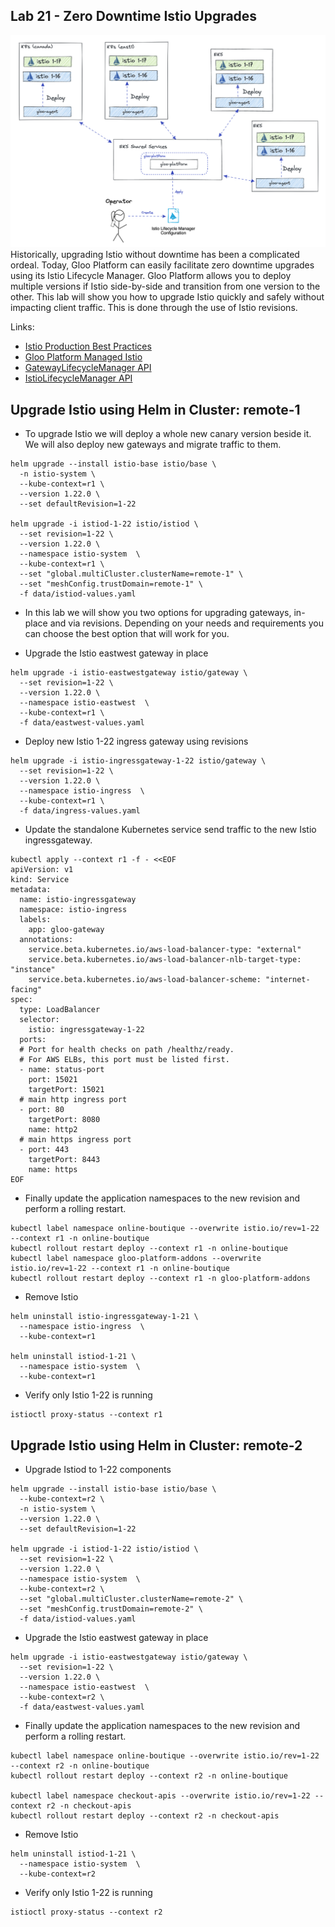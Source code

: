 ## Lab 21 - Zero Downtime Istio Upgrades <a name="lab-21---zero-downtime-istio-upgrades-"></a>


![Upgrade Istio](images/upgrade-istio.png)
Historically, upgrading Istio without downtime has been a complicated ordeal. Today, Gloo Platform can easily facilitate zero downtime upgrades using its Istio Lifecycle Manager. Gloo Platform allows you to deploy multiple versions if Istio side-by-side and transition from one version to the other. 
This lab will show you how to upgrade Istio quickly and safely without impacting client traffic. This is done through the use of Istio revisions. 

Links:
- [Istio Production Best Practices](https://docs.solo.io/gloo-mesh-enterprise/latest/setup/prod/manual/namespaces/)
- [Gloo Platform Managed Istio](https://docs.solo.io/gloo-mesh-enterprise/latest/setup/installation/istio/gm_managed_istio/)
- [GatewayLifecycleManager API](https://docs.solo.io/gloo-mesh-enterprise/latest/reference/api/gateway_lifecycle_manager/)
- [IstioLifecycleManager API](https://docs.solo.io/gloo-mesh-enterprise/latest/reference/api/istio_lifecycle_manager/)
## Upgrade Istio using Helm in Cluster: remote-1

* To upgrade Istio we will deploy a whole new canary version beside it. We will also deploy new gateways and migrate traffic to them.

```shell
helm upgrade --install istio-base istio/base \
  -n istio-system \
  --kube-context=r1 \
  --version 1.22.0 \
  --set defaultRevision=1-22

helm upgrade -i istiod-1-22 istio/istiod \
  --set revision=1-22 \
  --version 1.22.0 \
  --namespace istio-system  \
  --kube-context=r1 \
  --set "global.multiCluster.clusterName=remote-1" \
  --set "meshConfig.trustDomain=remote-1" \
  -f data/istiod-values.yaml
```

* In this lab we will show you two options for upgrading gateways, in-place and via revisions. Depending on your needs and requirements you can choose the best option that will work for you.

* Upgrade the Istio eastwest gateway in place
```shell
helm upgrade -i istio-eastwestgateway istio/gateway \
  --set revision=1-22 \
  --version 1.22.0 \
  --namespace istio-eastwest  \
  --kube-context=r1 \
  -f data/eastwest-values.yaml
```

* Deploy new Istio 1-22 ingress gateway using revisions
```shell
helm upgrade -i istio-ingressgateway-1-22 istio/gateway \
  --set revision=1-22 \
  --version 1.22.0 \
  --namespace istio-ingress  \
  --kube-context=r1 \
  -f data/ingress-values.yaml
```

* Update the standalone Kubernetes service send traffic to the new Istio ingressgateway.
```shell
kubectl apply --context r1 -f - <<EOF
apiVersion: v1
kind: Service
metadata:
  name: istio-ingressgateway
  namespace: istio-ingress
  labels:
    app: gloo-gateway
  annotations:
    service.beta.kubernetes.io/aws-load-balancer-type: "external"
    service.beta.kubernetes.io/aws-load-balancer-nlb-target-type: "instance"
    service.beta.kubernetes.io/aws-load-balancer-scheme: "internet-facing"
spec:
  type: LoadBalancer
  selector:
    istio: ingressgateway-1-22
  ports:
  # Port for health checks on path /healthz/ready.
  # For AWS ELBs, this port must be listed first.
  - name: status-port
    port: 15021
    targetPort: 15021
  # main http ingress port
  - port: 80
    targetPort: 8080
    name: http2
  # main https ingress port
  - port: 443
    targetPort: 8443
    name: https
EOF
```

* Finally update the application namespaces to the new revision and perform a rolling restart.
```shell
kubectl label namespace online-boutique --overwrite istio.io/rev=1-22 --context r1 -n online-boutique
kubectl rollout restart deploy --context r1 -n online-boutique
kubectl label namespace gloo-platform-addons --overwrite istio.io/rev=1-22 --context r1 -n online-boutique
kubectl rollout restart deploy --context r1 -n gloo-platform-addons
```

* Remove Istio 
```shell
helm uninstall istio-ingressgateway-1-21 \
  --namespace istio-ingress  \
  --kube-context=r1

helm uninstall istiod-1-21 \
  --namespace istio-system  \
  --kube-context=r1
```

* Verify only Istio 1-22 is running
```shell
istioctl proxy-status --context r1
```

## Upgrade Istio using Helm in Cluster: remote-2

* Upgrade Istiod to 1-22 components
```shell
helm upgrade --install istio-base istio/base \
  --kube-context=r2 \
  -n istio-system \
  --version 1.22.0 \
  --set defaultRevision=1-22

helm upgrade -i istiod-1-22 istio/istiod \
  --set revision=1-22 \
  --version 1.22.0 \
  --namespace istio-system  \
  --kube-context=r2 \
  --set "global.multiCluster.clusterName=remote-2" \
  --set "meshConfig.trustDomain=remote-2" \
  -f data/istiod-values.yaml

```

* Upgrade the Istio eastwest gateway in place
```shell
helm upgrade -i istio-eastwestgateway istio/gateway \
  --set revision=1-22 \
  --version 1.22.0 \
  --namespace istio-eastwest  \
  --kube-context=r2 \
  -f data/eastwest-values.yaml
```

* Finally update the application namespaces to the new revision and perform a rolling restart.
```shell
kubectl label namespace online-boutique --overwrite istio.io/rev=1-22 --context r2 -n online-boutique
kubectl rollout restart deploy --context r2 -n online-boutique

kubectl label namespace checkout-apis --overwrite istio.io/rev=1-22 --context r2 -n checkout-apis
kubectl rollout restart deploy --context r2 -n checkout-apis
```

* Remove Istio 
```shell
helm uninstall istiod-1-21 \
  --namespace istio-system  \
  --kube-context=r2
```

* Verify only Istio 1-22 is running
```shell
istioctl proxy-status --context r2
```


